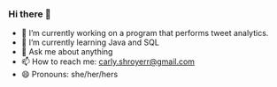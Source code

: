### Hi there 👋
- 🔭 I’m currently working on a program that performs tweet analytics. 
- 🌱 I’m currently learning Java and SQL
- 💬 Ask me about anything
- 📫 How to reach me: carly.shroyerr@gmail.com
- 😄 Pronouns: she/her/hers


